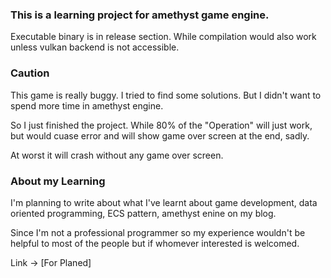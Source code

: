 ### This is a learning project for amethyst game engine.

Executable binary is in release section. While compilation would also work unless vulkan backend is not accessible. 

### Caution

This game is really buggy. I tried to find some solutions. But I didn't want to spend more time in amethyst engine.

So I just finished the project. While 80% of the "Operation" will just work, but would cuase error and will show game over screen at the end, sadly. 

At worst it will crash without any game over screen.

### About my Learning

I'm planning to write about what I've learnt about game development, data oriented programming, ECS pattern, amethyst enine on my blog. 

Since I'm not a professional programmer so my experience wouldn't be helpful to most of the people but if whomever interested is welcomed.

Link -> [For Planed]

